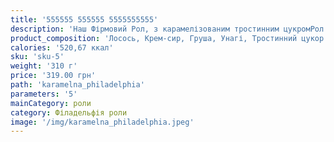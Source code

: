 ```yaml
---
title: '555555 555555 5555555555'
description: 'Наш Фірмовий Рол, з карамелізованим тростинним цукромРол Філадельфія з лососем - неймовірне поєднання у вишуканій форм'
product_composition: 'Лосось, Крем-сир, Груша, Унагі, Тростинний цукор'
calories: '520,67 ккал'
sku: 'sku-5'
weight: '310 г'
price: '319.00 грн'
path: 'karamelna_philadelphia'
parameters: '5'
mainCategory: роли
category: Філадельфія роли
image: '/img/karamelna_philadelphia.jpeg'
---
```

